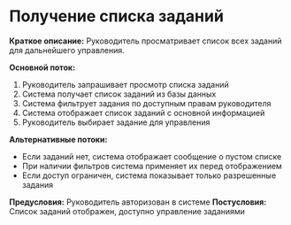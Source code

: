 # Получение списка заданий

**Краткое описание:** Руководитель просматривает список всех заданий для дальнейшего управления.

**Основной поток:**
1. Руководитель запрашивает просмотр списка заданий
2. Система получает список заданий из базы данных
3. Система фильтрует задания по доступным правам руководителя
4. Система отображает список заданий с основной информацией
5. Руководитель выбирает задание для управления

**Альтернативные потоки:**
- Если заданий нет, система отображает сообщение о пустом списке
- При наличии фильтров система применяет их перед отображением
- Если доступ ограничен, система показывает только разрешенные задания

**Предусловия:** Руководитель авторизован в системе
**Постусловия:** Список заданий отображен, доступно управление заданиями
